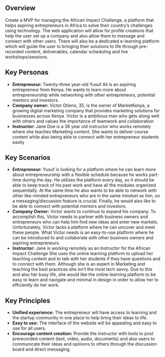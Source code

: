 ## Overview
Create a MVP for managing the African Impact Challenge, a platform that helps aspiring entrepreneurs in Africa to solve their country’s challenges using technology. The web application will allow for profile creations that help the user set up a company and also allow them to message and connect with other users. There will also be a dedicated e-learning platform which will guide the user to bringing their solutions to life through pre-recorded content, deliverables, calendar scheduling and live workshops/sessions.

## Key Personas
* **Entrepreneur:** Twenty-three year-old Yusuf Ali is an aspiring entrepreneur from Kenya. He wants to learn more about entrepreneurship while networking with other entrepreneurs, potential mentors and investors.
* **Company owner:** Victor Otieno, 35,  is the owner of MarketKenya, a growing digital marketing company that provides marketing solutions for businesses across Kenya. Victor is a ambitious man who gets along well with others and values the importance of teamwork and collaboration
* **Instructor:** Jane Doe is a 36 year old instructor who works remotely where she teaches Marketing content. She wants to deliver course content while also being able to connect with her entrepreneur students easily

## Key Scenarios
* **Entrepreneur:** Yusuf is looking for a platform where he can learn more about entrepreneurship with a flexible schedule because he works part-time during the day. He utilizes the platform every day, so it should be able to keep track of his past work and have all the modules organized sequentially. At the same time he also wants to be able to network with other like-minded entrepreneurs who are in the same mindset as him, so a messaging/discussion feature is crucial. Finally, he would also like to be able to connect with potential mentors and investors.
* **Company Owner:** Victor wants to continue to expand his company. To accomplish this, Victor needs to partner with business owners and entrepreneurs who can help him find new ideas and enter new markets. Unfortunately, Victor lacks a platform where he can uncover and meet these people. What Victor needs is an easy-to-use platform where he can be introduced to and collaborate with other business owners and aspiring entrepreneurs.
* **Instructor:** Jane is working remotely as an Instructor for the African Impact Challenge She uses the online learning platform to upload her teaching content and to talk with her students if they have questions and to connect with them. Although she is an expert in Marketing and teaching the best practices she isn’t the most tech savvy. Due to this and also her busy life, she would like the online learning platform to be easy to learn and navigate and minimal in design in order to allow her to efficiently do her work.

## Key Principles
* **Unified experience:** The entrepreneur will have access to learning and the startup community in one place to help bring their ideas to life.
* **Easy to use:** The interface of the website will be appealing and easy to use for all users.
* **Encourage content creation:** Provide the instructor with tools to post prerecorded content (text, video, audio, documents) and also users to communicate their ideas and opinions to others through the discussion board and direct messaging.
